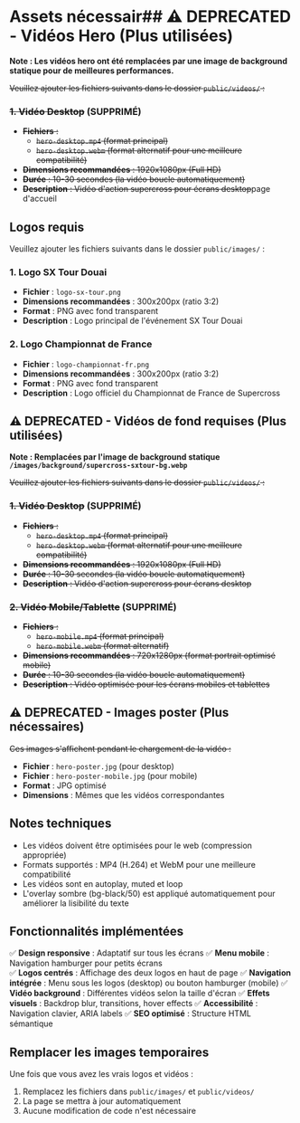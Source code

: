 # Assets nécessair## ⚠️ DEPRECATED - Vidéos Hero (Plus utilisées)

**Note : Les vidéos hero ont été remplacées par une image de background statique pour de meilleures performances.**

~~Veuillez ajouter les fichiers suivants dans le dossier `public/videos/` :~~

### ~~1. Vidéo Desktop~~ (SUPPRIMÉ)
- ~~**Fichiers** :~~
  - ~~`hero-desktop.mp4` (format principal)~~
  - ~~`hero-desktop.webm` (format alternatif pour une meilleure compatibilité)~~
- ~~**Dimensions recommandées** : 1920x1080px (Full HD)~~
- ~~**Durée** : 10-30 secondes (la vidéo boucle automatiquement)~~
- ~~**Description** : Vidéo d'action supercross pour écrans desktop~~page d'accueil

## Logos requis

Veuillez ajouter les fichiers suivants dans le dossier `public/images/` :

### 1. Logo SX Tour Douai
- **Fichier** : `logo-sx-tour.png`
- **Dimensions recommandées** : 300x200px (ratio 3:2)
- **Format** : PNG avec fond transparent
- **Description** : Logo principal de l'événement SX Tour Douai

### 2. Logo Championnat de France
- **Fichier** : `logo-championnat-fr.png`
- **Dimensions recommandées** : 300x200px (ratio 3:2)
- **Format** : PNG avec fond transparent
- **Description** : Logo officiel du Championnat de France de Supercross

## ⚠️ DEPRECATED - Vidéos de fond requises (Plus utilisées)

**Note : Remplacées par l'image de background statique `/images/background/supercross-sxtour-bg.webp`**

~~Veuillez ajouter les fichiers suivants dans le dossier `public/videos/` :~~

### ~~1. Vidéo Desktop~~ (SUPPRIMÉ)
- ~~**Fichiers** :~~
  - ~~`hero-desktop.mp4` (format principal)~~
  - ~~`hero-desktop.webm` (format alternatif pour une meilleure compatibilité)~~
- ~~**Dimensions recommandées** : 1920x1080px (Full HD)~~
- ~~**Durée** : 10-30 secondes (la vidéo boucle automatiquement)~~
- ~~**Description** : Vidéo d'action supercross pour écrans desktop~~

### ~~2. Vidéo Mobile/Tablette~~ (SUPPRIMÉ)
- ~~**Fichiers** :~~
  - ~~`hero-mobile.mp4` (format principal)~~
  - ~~`hero-mobile.webm` (format alternatif)~~
- ~~**Dimensions recommandées** : 720x1280px (format portrait optimisé mobile)~~
- ~~**Durée** : 10-30 secondes (la vidéo boucle automatiquement)~~
- ~~**Description** : Vidéo optimisée pour les écrans mobiles et tablettes~~

## ⚠️ DEPRECATED - Images poster (Plus nécessaires)

~~Ces images s'affichent pendant le chargement de la vidéo :~~

- **Fichier** : `hero-poster.jpg` (pour desktop)
- **Fichier** : `hero-poster-mobile.jpg` (pour mobile)
- **Format** : JPG optimisé
- **Dimensions** : Mêmes que les vidéos correspondantes

## Notes techniques

- Les vidéos doivent être optimisées pour le web (compression appropriée)
- Formats supportés : MP4 (H.264) et WebM pour une meilleure compatibilité
- Les vidéos sont en autoplay, muted et loop
- L'overlay sombre (bg-black/50) est appliqué automatiquement pour améliorer la lisibilité du texte

## Fonctionnalités implémentées

✅ **Design responsive** : Adaptatif sur tous les écrans
✅ **Menu mobile** : Navigation hamburger pour petits écrans  
✅ **Logos centrés** : Affichage des deux logos en haut de page
✅ **Navigation intégrée** : Menu sous les logos (desktop) ou bouton hamburger (mobile)
✅ **Vidéo background** : Différentes vidéos selon la taille d'écran
✅ **Effets visuels** : Backdrop blur, transitions, hover effects
✅ **Accessibilité** : Navigation clavier, ARIA labels
✅ **SEO optimisé** : Structure HTML sémantique

## Remplacer les images temporaires

Une fois que vous avez les vrais logos et vidéos :

1. Remplacez les fichiers dans `public/images/` et `public/videos/`
2. La page se mettra à jour automatiquement
3. Aucune modification de code n'est nécessaire
